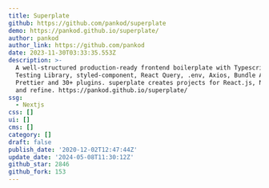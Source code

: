 ```yaml
---
title: Superplate
github: https://github.com/pankod/superplate
demo: https://pankod.github.io/superplate/
author: pankod
author_link: https://github.com/pankod
date: 2023-11-30T03:33:35.553Z
description: >-
  A well-structured production-ready frontend boilerplate with Typescript, React
  Testing Library, styled-component, React Query, .env, Axios, Bundle Analyzer,
  Prettier and 30+ plugins. superplate creates projects for React.js, Next.js,
  and refine. https://pankod.github.io/superplate/
ssg:
  - Nextjs
css: []
ui: []
cms: []
category: []
draft: false
publish_date: '2020-12-02T12:47:44Z'
update_date: '2024-05-08T11:30:12Z'
github_star: 2846
github_fork: 153
---
```

